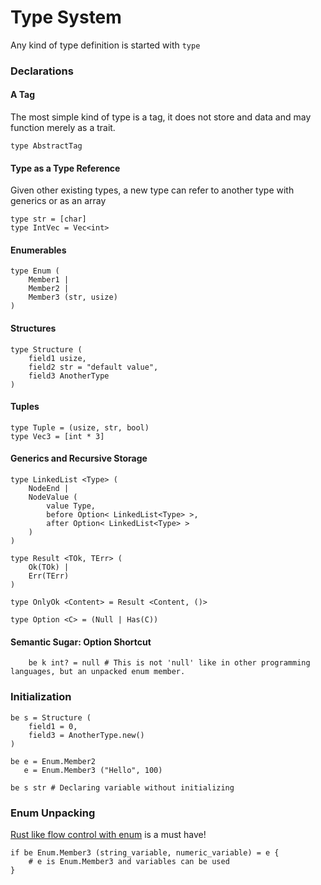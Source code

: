 # Type System

Any kind of type definition is started with `type`

### Declarations

#### A Tag

The most simple kind of type is a tag, it does not store and data and may function merely as a trait.

``type AbstractTag``

#### Type as a Type Reference

Given other existing types, a new type can refer to another type with generics or as an array

```
type str = [char]
type IntVec = Vec<int>
```

#### Enumerables

```
type Enum (
    Member1 |
    Member2 |
    Member3 (str, usize)
)
```

#### Structures

```
type Structure (
    field1 usize,
    field2 str = "default value",
    field3 AnotherType
)
```

#### Tuples

```
type Tuple = (usize, str, bool)
type Vec3 = [int * 3]
```

#### Generics and Recursive Storage

```
type LinkedList <Type> (
    NodeEnd |
    NodeValue (
        value Type,
        before Option< LinkedList<Type> >,
        after Option< LinkedList<Type> >
    )
)

type Result <TOk, TErr> (
    Ok(TOk) |
    Err(TErr)
)

type OnlyOk <Content> = Result <Content, ()>

type Option <C> = (Null | Has(C))
```

#### Semantic Sugar: Option Shortcut

```
    be k int? = null # This is not 'null' like in other programming languages, but an unpacked enum member.
```

### Initialization

```
be s = Structure (
    field1 = 0,
    field3 = AnotherType.new()
)

be e = Enum.Member2
   e = Enum.Member3 ("Hello", 100)
   
be s str # Declaring variable without initializing
```

### Enum Unpacking

[Rust like flow control with enum](https://doc.rust-lang.org/rust-by-example/flow_control/if_let.html) is a must have!

```
if be Enum.Member3 (string_variable, numeric_variable) = e {
    # e is Enum.Member3 and variables can be used
}
```
